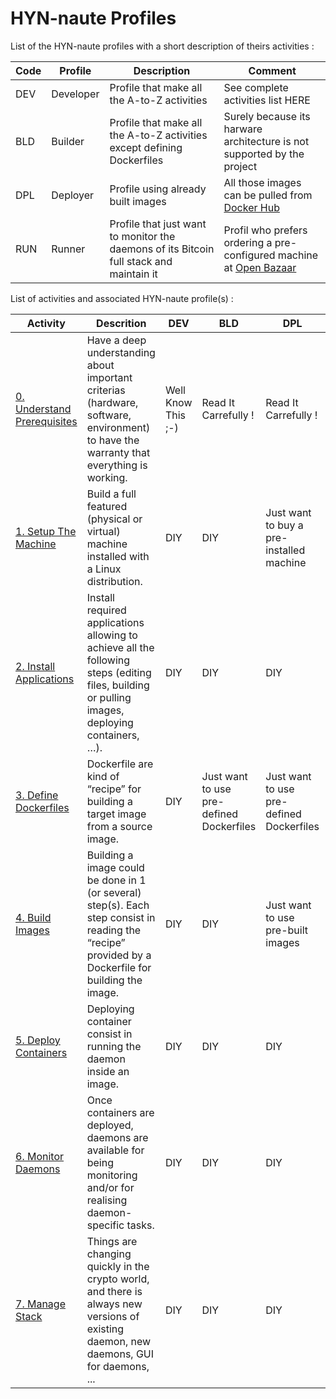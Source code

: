 # HYN-naute Profiles

List of the HYN-naute profiles with a short description of theirs activities :
<table>
    <thead>
        <tr>
            <th>Code</th>
            <th>Profile</th>
            <th>Description</th>
            <th>Comment</th>
        </tr>
    </thead>
    <tbody>  
        <tr>
            <td>DEV</td>
            <td>Developer</td>
            <td>Profile that make all the A-to-Z activities</td>
            <td>See complete activities list HERE</td>
        </tr>
        <tr>
            <td>BLD</td>
            <td>Builder</td>
            <td>Profile that make all the A-to-Z activities</br>except defining Dockerfiles</td>
            <td>Surely because its harware architecture is not supported by the project</td>
        </tr>
        <tr>
            <td>DPL</td>
            <td>Deployer</td>
            <td>Profile using already built images</td>
            <td>All those images can be pulled from <A href="https://hub.docker.com/u/hostyournode/">Docker Hub</A></td>
        </tr>
        <tr>
            <td>RUN</td>
            <td>Runner</td>
            <td>Profile that just want to monitor the daemons of its Bitcoin full stack and maintain it</td>
            <td>Profil who prefers ordering a pre-configured machine at <A href="http://bit.ly/2DOj69o">Open Bazaar</A></td>
        </tr>
    </tbody>
</table>

List of activities and associated HYN-naute profile(s) :
<table>
    <thead>
        <tr>
            <th>Activity</th>
            <th>Descrition</th>
            <th>DEV</th>
            <th>BLD</th>
            <th>DPL</th>
            <th>RUN</th>
        </tr>
    </thead>
    <tbody>
        <tr>
            <td><A href="https://github.com/babonet13/HostYourNode/tree/master/HowTo/0_UnderstandPrerequisites">0. Understand</br>Prerequisites</A></td>
            <td>Have a deep understanding about important criterias (hardware, software, environment) to have the warranty that everything is working.</td>
            <td>Well Know This ;-)</td>
            <td>Read It</br>Carrefully !</td>
            <td>Read It</br>Carrefully !</td>
            <td>Do NOT care coz ...</td>
        </tr>
        <tr>
            <td><A href="https://github.com/babonet13/HostYourNode/tree/master/HowTo/1_SetupTheMachine">1. Setup The</br>Machine</A></td>
            <td>Build a full featured (physical or virtual) machine installed with a Linux distribution.</td>
            <td>DIY</td>
            <td>DIY</td>
            <td>Just want</br>to buy a</br>pre-installed machine</td>
            <td>Just want</br>to order a</br>ready-to-use machine</td>
        </tr>
        <tr>
            <td><A href="https://github.com/babonet13/HostYourNode/tree/master/HowTo/2_InstallApplications">2. Install</br>Applications</A></td>
            <td>Install required applications allowing to achieve all the following steps (editing files, building or pulling images, deploying containers, …).</td>
            <td>DIY</td>
            <td>DIY</td>
            <td>DIY</td>            
            <td>N/A</td>
        </tr>
        <tr>
            <td><A href="https://github.com/babonet13/HostYourNode/tree/master/HowTo/3_DefineDockerfiles">3. Define</br>Dockerfiles</A></td>
            <td>Dockerfile are kind of “recipe” for building a target image from a source image.</td>
            <td>DIY</td>
            <td>Just want</br>to use</br>pre-defined Dockerfiles</td>
            <td>Just want</br>to use</br>pre-defined Dockerfiles</td>
            <td>N/A</td>
        </tr>
        <tr>
            <td><A href="https://github.com/babonet13/HostYourNode/tree/master/HowTo/4_BuildImages">4. Build</br>Images</A></td>
            <td>Building a image could be done in 1 (or several) step(s). Each step consist in reading the “recipe” provided by a Dockerfile for building the image.</td>
            <td>DIY</td>
            <td>DIY</td>
            <td>Just want</br>to use</br>pre-built images</td>
            <td>N/A</td>
        </tr>
        <tr>
            <td><A href="https://github.com/babonet13/HostYourNode/tree/master/HowTo/5_DeployContainers">5. Deploy</br>Containers</A></td>
            <td>Deploying container consist in running the daemon inside an image.</td>
            <td>DIY</td>
            <td>DIY</td>
            <td>DIY</td>
            <td>-</td>
        </tr>
        <tr>
            <td><A href="https://github.com/babonet13/HostYourNode/tree/master/HowTo/6_MonitorDaemons">6. Monitor</br>Daemons</A></td>
            <td>Once containers are deployed, daemons are available for being monitoring and/or for realising daemon-specific tasks.</td>
            <td>DIY</td>
            <td>DIY</td>
            <td>DIY</td>
            <td>DIY</td>
        </tr>
        <tr>
            <td><A href="https://github.com/babonet13/HostYourNode/tree/master/HowTo/7_ManageStack">7. Manage</br>Stack</A></td>
            <td>Things are changing quickly in the crypto world, and there is always new versions of existing daemon, new daemons, GUI for daemons, ...</td>
            <td>DIY</td>
            <td>DIY</td>
            <td>DIY</td>
            <td>DIY</td>
        </tr>
    </tbody>
</table>
